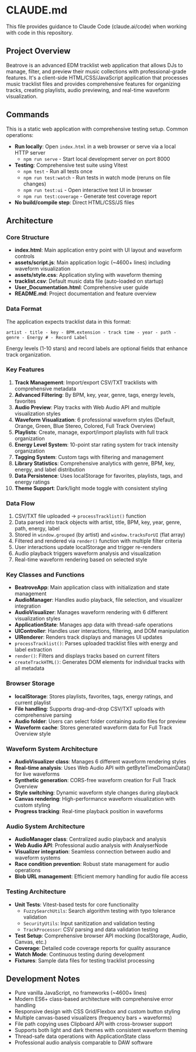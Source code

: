 # CLAUDE.md

This file provides guidance to Claude Code (claude.ai/code) when working with code in this repository.

## Project Overview

Beatrove is an advanced EDM tracklist web application that allows DJs to manage, filter, and preview their music collections with professional-grade features. It's a client-side HTML/CSS/JavaScript application that processes music tracklist files and provides comprehensive features for organizing tracks, creating playlists, audio previewing, and real-time waveform visualization.

## Commands

This is a static web application with comprehensive testing setup. Common operations:

- **Run locally**: Open `index.html` in a web browser or serve via a local HTTP server
  - `npm run serve` - Start local development server on port 8000
- **Testing**: Comprehensive test suite using Vitest
  - `npm test` - Run all tests once
  - `npm run test:watch` - Run tests in watch mode (reruns on file changes)
  - `npm run test:ui` - Open interactive test UI in browser
  - `npm run test:coverage` - Generate test coverage report
- **No build/compile step**: Direct HTML/CSS/JS files

## Architecture

### Core Structure
- **index.html**: Main application entry point with UI layout and waveform controls
- **assets/script.js**: Main application logic (~4600+ lines) including waveform visualization
- **assets/style.css**: Application styling with waveform theming
- **tracklist.csv**: Default music data file (auto-loaded on startup)
- **User_Documentation.html**: Comprehensive user guide
- **README.md**: Project documentation and feature overview

### Data Format
The application expects tracklist data in this format:
```
artist - title - key - BPM.extension - track time - year - path - genre - Energy # - Record Label
```
Energy levels (1-10 stars) and record labels are optional fields that enhance track organization.

### Key Features
1. **Track Management**: Import/export CSV/TXT tracklists with comprehensive metadata
2. **Advanced Filtering**: By BPM, key, year, genre, tags, energy levels, favorites
3. **Audio Preview**: Play tracks with Web Audio API and multiple visualization styles
4. **Waveform Visualization**: 6 professional waveform styles (Default, Orange, Green, Blue Stereo, Colored, Full Track Overview)
5. **Playlists**: Create, manage, export/import playlists with full track organization
6. **Energy Level System**: 10-point star rating system for track intensity organization
7. **Tagging System**: Custom tags with filtering and management
8. **Library Statistics**: Comprehensive analytics with genre, BPM, key, energy, and label distribution
9. **Data Persistence**: Uses localStorage for favorites, playlists, tags, and energy ratings
10. **Theme Support**: Dark/light mode toggle with consistent styling

### Data Flow
1. CSV/TXT file uploaded → `processTracklist()` function
2. Data parsed into track objects with artist, title, BPM, key, year, genre, path, energy, label
3. Stored in `window.grouped` (by artist) and `window.tracksForUI` (flat array)
4. Filtered and rendered via `render()` function with multiple filter criteria
5. User interactions update localStorage and trigger re-renders
6. Audio playback triggers waveform analysis and visualization
7. Real-time waveform rendering based on selected style

### Key Classes and Functions
- **BeatroveApp**: Main application class with initialization and state management
- **AudioManager**: Handles audio playback, file selection, and visualizer integration
- **AudioVisualizer**: Manages waveform rendering with 6 different visualization styles
- **ApplicationState**: Manages app data with thread-safe operations
- **UIController**: Handles user interactions, filtering, and DOM manipulation
- **UIRenderer**: Renders track displays and manages UI updates
- `processTracklist()`: Parses uploaded tracklist files with energy and label extraction
- `render()`: Filters and displays tracks based on current filters
- `createTrackHTML()`: Generates DOM elements for individual tracks with all metadata

### Browser Storage
- **localStorage**: Stores playlists, favorites, tags, energy ratings, and current playlist
- **File handling**: Supports drag-and-drop CSV/TXT uploads with comprehensive parsing
- **Audio folder**: Users can select folder containing audio files for preview
- **Waveform cache**: Stores generated waveform data for Full Track Overview style

### Waveform System Architecture
- **AudioVisualizer class**: Manages 6 different waveform rendering styles
- **Real-time analysis**: Uses Web Audio API with getByteTimeDomainData() for live waveforms
- **Synthetic generation**: CORS-free waveform creation for Full Track Overview
- **Style switching**: Dynamic waveform style changes during playback
- **Canvas rendering**: High-performance waveform visualization with custom styling
- **Progress tracking**: Real-time playback position in waveforms

### Audio System Architecture
- **AudioManager class**: Centralized audio playback and analysis
- **Web Audio API**: Professional audio analysis with AnalyserNode
- **Visualizer integration**: Seamless connection between audio and waveform systems
- **Race condition prevention**: Robust state management for audio operations
- **Blob URL management**: Efficient memory handling for audio file access

### Testing Architecture
- **Unit Tests**: Vitest-based tests for core functionality
  - `FuzzySearchUtils`: Search algorithm testing with typo tolerance validation
  - `SecurityUtils`: Input sanitization and validation testing
  - `TrackProcessor`: CSV parsing and data validation testing
- **Test Setup**: Comprehensive browser API mocking (localStorage, Audio, Canvas, etc.)
- **Coverage**: Detailed code coverage reports for quality assurance
- **Watch Mode**: Continuous testing during development
- **Fixtures**: Sample data files for testing tracklist processing

## Development Notes

- Pure vanilla JavaScript, no frameworks (~4600+ lines)
- Modern ES6+ class-based architecture with comprehensive error handling
- Responsive design with CSS Grid/Flexbox and custom button styling
- Multiple canvas-based visualizers (frequency bars + waveforms)
- File path copying uses Clipboard API with cross-browser support
- Supports both light and dark themes with consistent waveform theming
- Thread-safe data operations with ApplicationState class
- Professional audio analysis comparable to DAW software
